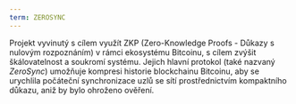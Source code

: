 ```yaml
---
term: ZEROSYNC
---
```


Projekt vyvinutý s cílem využít ZKP (Zero-Knowledge Proofs - Důkazy s nulovým rozpoznáním) v rámci ekosystému Bitcoinu, s cílem zvýšit škálovatelnost a soukromí systému. Jejich hlavní protokol (také nazvaný *ZeroSync*) umožňuje kompresi historie blockchainu Bitcoinu, aby se urychlila počáteční synchronizace uzlů se sítí prostřednictvím kompaktního důkazu, aniž by bylo ohroženo ověření.